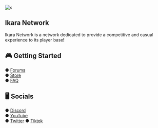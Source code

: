 ![s](https://github.com/Ikaranetwork/.github/assets/88911282/dd6bdc54-9c79-4822-b51f-2c88f4e25dc2)

##            						 Ikara Network

Ikara Network is a network dedicated to provide a competitive and casual experience to its player base!


## 🎮 **Getting Started**
● [Forums](https://ikara.gg/) \
● [Store](https://store.ikara.gg/) \
● [FAQ](https://ikara.gg/discord)

## 🖥️ **Socials**
● [Discord](https://ikara.gg/discord) \
● [YouTube](https://www.youtube.com/@ikaranetwork) \
● [Twitter](https://x.com/playikara)
● [Tiktok](https://www.tiktok.com/@ikaranetwork)
<!--

🙋‍♀️ A short introduction - what is your organization all about?
🌈 Contribution guidelines - how can the community get involved?
👩‍💻 Useful resources - where can the community find your docs? Is there anything else the community should know?
🍿 Fun facts - what does your team eat for breakfast?
🧙 Remember, you can do mighty things with the power of [Markdown](https://docs.github.com/github/writing-on-github/getting-started-with-writing-and-formatting-on-github/basic-writing-and-formatting-syntax)
-->
